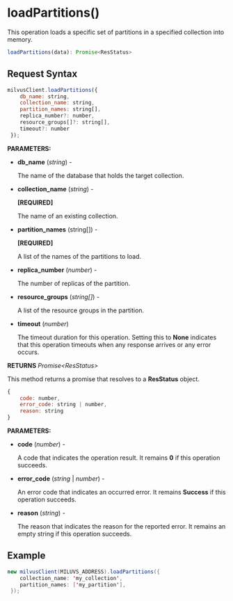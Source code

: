 # loadPartitions()

This operation loads a specific set of partitions in a specified collection into memory.

```javascript
loadPartitions(data): Promise<ResStatus>
```

## Request Syntax

```javascript
milvusClient.loadPartitions({
    db_name: string,
    collection_name: string,
    partition_names: string[],
    replica_number?: number,
    resource_groups[]?: string[],
    timeout?: number
 });
```

**PARAMETERS:**

- **db_name** (*string*) -

    The name of the database that holds the target collection.

- **collection_name** (*string*) -

    **[REQUIRED]**

    The name of an existing collection.

- **partition_names** (string[]) -

    **[REQUIRED]**

    A list of the names of the partitions to load.

- **replica_number** (*number*) -

    The number of replicas of the partition.

- **resource_groups** (*string[]*) -

    A list of the resource groups in the partition.

- **timeout** (*number*)  

    The timeout duration for this operation. Setting this to **None** indicates that this operation timeouts when any response arrives or any error occurs.

**RETURNS** *Promise\<ResStatus>*

This method returns a promise that resolves to a **ResStatus** object.

```javascript
{
    code: number,
    error_code: string | number,
    reason: string
}
```

**PARAMETERS:**

- **code** (*number*) -

    A code that indicates the operation result. It remains **0** if this operation succeeds.

- **error_code** (*string* | *number*) -

    An error code that indicates an occurred error. It remains **Success** if this operation succeeds. 

- **reason** (*string*) - 

    The reason that indicates the reason for the reported error. It remains an empty string if this operation succeeds.

## Example

```java
new milvusClient(MILUVS_ADDRESS).loadPartitions({
    collection_name: 'my_collection',
    partition_names: ['my_partition'],
 });
```

